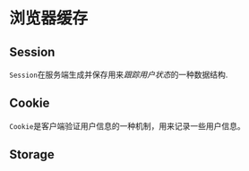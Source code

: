 # 浏览器缓存

## Session
`Session`在服务端生成并保存用来*跟踪用户状态*的一种数据结构.

## Cookie
`Cookie`是客户端验证用户信息的一种机制，用来记录一些用户信息。

## Storage